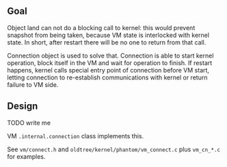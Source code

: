 ## Goal ##

Object land can not do a blocking call to kernel: this would prevent snapshot from being taken, because VM
state is interlocked with kernel state. In short, after restart there will be no one to return from that call.

Connection object is used to solve that. Connection is able to start kernel operation, block itself in the VM and wait for operation to finish. If restart happens, kernel calls special entry point of connection before VM start, letting connection to re-establish communications with kernel or return failure to VM side.

## Design ##

TODO write me

VM `.internal.connection` class implements this.

See `vm/connect.h` and `oldtree/kernel/phantom/vm_connect.c` plus `vm_cn_*.c` for examples.
